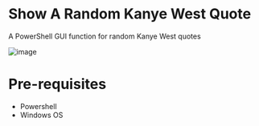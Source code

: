 # Show A Random Kanye West Quote
A PowerShell GUI function for random Kanye West quotes

![image](https://github.com/user-attachments/assets/15bc1484-b462-431f-bd8c-e8bd3cf2b698)


# Pre-requisites
- Powershell
- Windows OS
